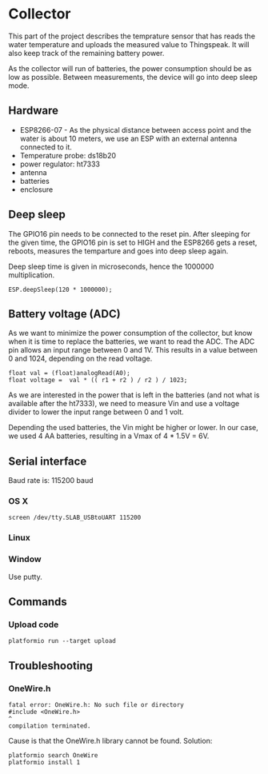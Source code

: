 # Collector

This part of the project describes the temprature sensor that has reads the
water temperature and uploads the measured value to Thingspeak. It will also
keep track of the remaining battery power.

As the collector will run of batteries, the power consumption should be as low
as possible. Between measurements, the device will go into deep sleep mode.

## Hardware

* ESP8266-07 - As the physical distance between access point and the water is
about 10 meters, we use an ESP with an external antenna connected to it.
* Temperature probe: ds18b20
* power regulator: ht7333
* antenna
* batteries
* enclosure

## Deep sleep
The GPIO16 pin needs to be connected to the reset pin. After sleeping for the
given time, the GPIO16 pin is set to HIGH and the ESP8266 gets a reset,
reboots, measures the temparture and goes into deep sleep again.

Deep sleep time is given in microseconds, hence the 1000000 multiplication.

```
ESP.deepSleep(120 * 1000000);

```

## Battery voltage (ADC)
As we want to minimize the power consumption of the collector, but know when it
is time to replace the batteries, we want to read the ADC. The ADC pin allows an
input range between 0 and 1V. This results in a value between 0 and 1024,
depending on the read voltage.

```
float val = (float)analogRead(A0);
float voltage =  val * (( r1 + r2 ) / r2 ) / 1023;
```

As we are interested in the power that is left in the batteries (and not what is
  available after the ht7333), we need to measure Vin and use a voltage divider
  to lower the input range between 0 and 1 volt.

Depending the used batteries, the Vin might be higher or lower. In our case, we
used 4 AA batteries, resulting in a Vmax of 4 * 1.5V = 6V.



## Serial interface

Baud rate is: 115200 baud

### OS X
```
screen /dev/tty.SLAB_USBtoUART 115200

```

### Linux


### Window

Use putty.

## Commands

### Upload code
```
platformio run --target upload

```


## Troubleshooting


### OneWire.h

```
fatal error: OneWire.h: No such file or directory
#include <OneWire.h>
^
compilation terminated.
```

Cause is that the OneWire.h library cannot be found. Solution:

```
platformio search OneWire
platformio install 1
```
